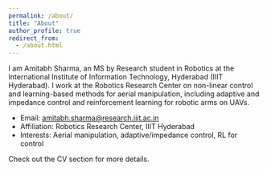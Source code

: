 ```yaml
---
permalink: /about/
title: "About"
author_profile: true
redirect_from: 
  - /about.html
---
```


I am Amitabh Sharma, an MS by Research student in Robotics at the International Institute of Information Technology, Hyderabad (IIIT Hyderabad). I work at the Robotics Research Center on non-linear control and learning-based methods for aerial manipulation, including adaptive and impedance control and reinforcement learning for robotic arms on UAVs.

- Email: amitabh.sharma@research.iiit.ac.in
- Affiliation: Robotics Research Center, IIIT Hyderabad
- Interests: Aerial manipulation, adaptive/impedance control, RL for control

Check out the CV section for more details.

